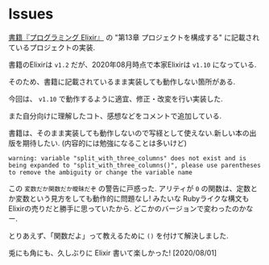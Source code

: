 # Issues

[書籍『プログラミング Elixir』](https://www.amazon.co.jp/dp/B01KFCXP04/ref=dp-kindle-redirect?_encoding=UTF8&btkr=1) の "第13章 プロジェクトを構成する" に記載されているプロジェクトの実装.

書籍のElixirは `v1.2` だが、2020年08月時点で本家Elixirは `v1.10` になっている.

そのため、書籍に記載されているまま実装しても動作しない箇所がある.

今回は、 `v1.10` で動作するように適宜、修正・改変を行い実装した.

また自分向けに理解したコト、感想などをコメントで追加している.

書籍は、そのまま実装しても動作しないので写経として使えない.新しい本の出版を期待したい. (内容的には勉強になることは多いけど)


```
warning: variable "split_with_three_columns" does not exist and is being expanded to "split_with_three_columns()", please use parentheses to remove the ambiguity or change the variable name
```

この `変数だか関数だか曖昧だぞ` の警告に戸惑った. アリティが `0` の関数は、定数とか変数という見方をしても動作的に問題なし! みたいな Rubyライクな構文もElixirの売りだと勝手に思っていたから. どこかのバージョンで変わったのかなー.

とりあえず、「関数だよ」って教えるために `()` を付けて解決しました.

兎にも角にも、久しぶりに Elixir 書いて楽しかった! [2020/08/01]
